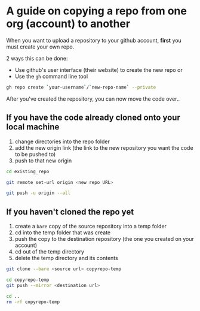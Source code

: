# A guide on copying a repo from one org (account) to another

When you want to upload a repository to your github account, **first** you must create your own repo.

2 ways this can be done:
- Use github's user interface (their website) to create the new repo
or
- Use the `gh` command line tool 
```sh
gh repo create `your-username`/`new-repo-name` --private
```

After you've created the repository, you can now move the code over..

## If you have the code already cloned onto your local machine 

1. change directories into the repo folder
2. add the new origin link (the link to the new repository you want the code to be pushed to)
3. push to that new origin

```sh
cd existing_repo

git remote set-url origin <new repo URL>

git push -u origin --all
```

## If you haven't cloned the repo yet
1. create a `bare` copy of the source repository into a temp folder
2. cd into the temp folder that was create
3. push the copy to the destination repository (the one you created on your account)
4. cd out of the temp directory
5. delete the temp directory and its contents 

```sh
git clone --bare <source url> copyrepo-temp

cd copyrepo-temp
git push --mirror <destination url>

cd ..
rm -rf copyrepo-temp
```
